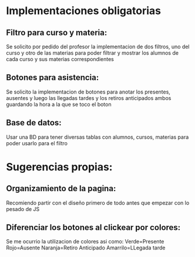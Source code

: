 # Implementaciones obligatorias

## Filtro para curso y materia:
Se solicito por pedido del profesor la implementacion de dos filtros, uno del curso y otro de las materias para poder filtrar y mostrar los alumnos de cada curso y sus materias correspondientes

## Botones para asistencia:
Se solicito la implementacion de botones para anotar los presentes, ausentes y luego las llegadas tardes y los retiros anticipados ambos guardando la hora a la que se toco el boton

## Base de datos:
Usar una BD para tener diversas tablas con alumnos, cursos, materias para poder usarlo para el filtro

# Sugerencias propias:

## Organizamiento de la pagina:
Recomiendo partir con el diseño primero de todo antes que empezar con lo pesado de JS

## Diferenciar los botones al clickear por colores:
Se me ocurrio la utilizacion de colores asi como:
Verde=Presente
Rojo=Ausente
Naranja=Retiro Anticipado
Amarrilo=LLegada tarde
